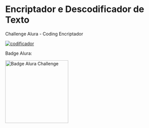 # Encriptador e Descodificador de Texto

Challenge Alura -  Coding Encriptador

<a href="https://uploaddeimagens.com.br/images/004/407/294/original/Encriptador-de-Texto-Alura.png?1679844108"><img src="https://uploaddeimagens.com.br/images/004/407/294/original/Encriptador-de-Texto-Alura.png?1679844108" alt="codificador" border="0"></a>

<p>Badge Alura:</p>
<img src="https://uploaddeimagens.com.br/images/004/440/376/full/badge_-_challenge_alura.png" alt="Badge Alura Challenge" width="200"/>



